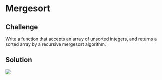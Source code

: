 # Mergesort

## Challenge
Write a function that accepts an array of unsorted integers, and returns a sorted array by a recursive mergesort algorithm.

## Solution
![](./assets/mergesort.jpg)